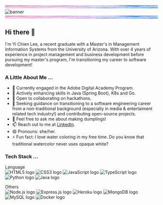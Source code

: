 <img src="https://github.com/amandayclee/amandayclee/blob/main/banner.jpg" alt="banner" width="1200" height="10">
<img src="https://github.com/halfrost/halfrost/blob/master/icons/header_1.png" alt="banner">
<img src="https://github.com/amandayclee/amandayclee/blob/main/banner.jpg" alt="banner" width="1200" height="10">

## Hi there 👋
I'm Yi Chien Lee, a recent graduate with a Master's in Management Information Systems from the University of Arizona. With over 4 years of experience in project management and business development before pursuing my master's program, I'm transitioning my career to software development!


### A Little About Me ...
- 🔭 Currently engaged in the Adobe Digital Academy Program.
- 🌱 Actively enhancing skills in Java (Spring Boot), K8s and Go.
- 👯 Open to collaborating on hackathons.
- 🤔 Seeking guidance on transitioning to a software engineering career from a non-traditional background (especially in media & entertaiment related tech industry!) and contributing open-source projects.
- 💬 Feel free to ask me about making dumplings!
- 📫 Reach out to me at [LinkedIn](https://linkedin.com/in/yichienleee).
- 😄 Pronouns: she/her.
- ⚡ Fun fact: I love water coloring in my free time. Do you know that traditional watercolor never uses opaque white? 


### Tech Stack ...
Language
<br>
<span><img src="https://img.shields.io/badge/HTML5-E34F26?style=for-the-badge&logo=html5&logoColor=white" alt="HTML5 logo" title="HTML5" height="25" /></span>
<span><img src="https://img.shields.io/badge/CSS3-1572B6?style=for-the-badge&logo=css3&logoColor=white" alt="CSS3 logo" title="CSS3" height="25" /></span>
<span><img src="https://img.shields.io/badge/JavaScript-323330?style=for-the-badge&logo=javascript&logoColor=F7DF1E" alt="JavaScript logo" title="JavaScript" height="25" /></span>
<span><img src="https://img.shields.io/badge/TypeScript-007ACC?style=for-the-badge&logo=typescript&logoColor=white" alt="TypeScript logo" title="TypeScript" height="25" /></span>
<span><img src="https://img.shields.io/badge/Python-FFD43B?style=for-the-badge&logo=python&logoColor=blue" alt="Python logo" title="Python" height="25" /></span>
<span><img src="https://img.shields.io/badge/Java-ED8B00?style=for-the-badge&logo=java&logoColor=white" alt="Java logo" title="Java" height="25" /></span>
<br>

Others
<br>
<span><img src="https://img.shields.io/badge/Node.js-339933?style=for-the-badge&logo=nodedotjs&logoColor=white" alt="Node.js logo" title="Node.js" height="25" /></span>
<span><img src="https://img.shields.io/badge/Express.js-000000?style=for-the-badge&logo=express&logoColor=white" alt="Express.js logo" title="Express.js" height="25" /></span>
<span><img src="https://img.shields.io/badge/Heroku-430098?style=for-the-badge&logo=heroku&logoColor=white" alt="Heroku logo" title="Heroku" height="25"/></span>
<span><img src="https://img.shields.io/badge/MongoDB-4EA94B?style=for-the-badge&logo=mongodb&logoColor=white" alt="MongoDB logo" title="MongoDB" height="25" /></span>
<span><img src="https://img.shields.io/badge/MySQL-005C84?style=for-the-badge&logo=mysql&logoColor=white" alt="MySQL logo" title="MySQL" height="25"/></span>
<span><img src="https://img.shields.io/badge/Docker-2CA5E0?style=for-the-badge&logo=docker&logoColor=white" alt="Docker logo" title="Docker Code" height="25" /></span>
<br>
